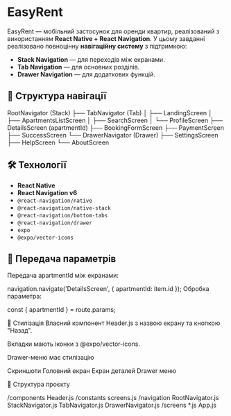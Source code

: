 # EasyRent

EasyRent — мобільний застосунок для оренди квартир, реалізований з використанням **React Native + React Navigation**. У цьому завданні реалізовано повноцінну **навігаційну систему** з підтримкою:

- **Stack Navigation** — для переходів між екранами.
- **Tab Navigation** — для основних розділів.
- **Drawer Navigation** — для додаткових функцій.

## 📂 Структура навігації

RootNavigator (Stack)
├── TabNavigator (Tab)
│ ├── LandingScreen
│ ├── ApartmentsListScreen
│ ├── SearchScreen
│ └── ProfileScreen
├── DetailsScreen (apartmentId)
├── BookingFormScreen
├── PaymentScreen
├── SuccessScreen
└── DrawerNavigator (Drawer)
├── SettingsScreen
├── HelpScreen
└── AboutScreen

## 🛠️ Технології

- **React Native**
- **React Navigation v6**
- `@react-navigation/native`
- `@react-navigation/native-stack`
- `@react-navigation/bottom-tabs`
- `@react-navigation/drawer`
- `expo`
- `@expo/vector-icons`

## 🔄 Передача параметрів

Передача apartmentId між екранами:

navigation.navigate('DetailsScreen', { apartmentId: item.id });
Обробка параметра:

const { apartmentId } = route.params;

💅 Стилізація
Власний компонент Header.js з назвою екрану та кнопкою "Назад".

Вкладки мають іконки з @expo/vector-icons.

Drawer-меню має стилізацію

Скриншоти
Головний екран
Екран деталей
Drawer меню

📁 Структура проєкту

/components
Header.js
/constants
screens.js
/navigation
RootNavigator.js
StackNavigator.js
TabNavigator.js
DrawerNavigator.js
/screens
\*.js
App.js
